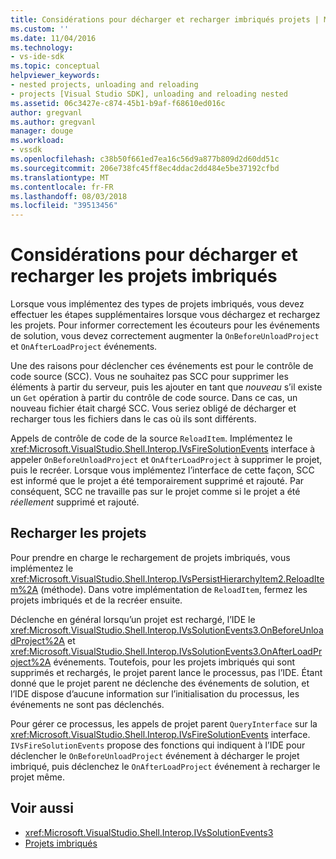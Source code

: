 ```yaml
---
title: Considérations pour décharger et recharger imbriqués projets | Microsoft Docs
ms.custom: ''
ms.date: 11/04/2016
ms.technology:
- vs-ide-sdk
ms.topic: conceptual
helpviewer_keywords:
- nested projects, unloading and reloading
- projects [Visual Studio SDK], unloading and reloading nested
ms.assetid: 06c3427e-c874-45b1-b9af-f68610ed016c
author: gregvanl
ms.author: gregvanl
manager: douge
ms.workload:
- vssdk
ms.openlocfilehash: c38b50f661ed7ea16c56d9a877b809d2d60dd51c
ms.sourcegitcommit: 206e738fc45ff8ec4ddac2dd484e5be37192cfbd
ms.translationtype: MT
ms.contentlocale: fr-FR
ms.lasthandoff: 08/03/2018
ms.locfileid: "39513456"
---
```

# <a name="considerations-for-unloading-and-reloading-nested-projects"></a>Considérations pour décharger et recharger les projets imbriqués

Lorsque vous implémentez des types de projets imbriqués, vous devez effectuer les étapes supplémentaires lorsque vous déchargez et rechargez les projets. Pour informer correctement les écouteurs pour les événements de solution, vous devez correctement augmenter la `OnBeforeUnloadProject` et `OnAfterLoadProject` événements.

Une des raisons pour déclencher ces événements est pour le contrôle de code source (SCC). Vous ne souhaitez pas SCC pour supprimer les éléments à partir du serveur, puis les ajouter en tant que *nouveau* s’il existe un `Get` opération à partir du contrôle de code source. Dans ce cas, un nouveau fichier était chargé SCC. Vous seriez obligé de décharger et recharger tous les fichiers dans le cas où ils sont différents.

Appels de contrôle de code de la source `ReloadItem`. Implémentez le <xref:Microsoft.VisualStudio.Shell.Interop.IVsFireSolutionEvents> interface à appeler `OnBeforeUnloadProject` et `OnAfterLoadProject` à supprimer le projet, puis le recréer. Lorsque vous implémentez l’interface de cette façon, SCC est informé que le projet a été temporairement supprimé et rajouté. Par conséquent, SCC ne travaille pas sur le projet comme si le projet a été *réellement* supprimé et rajouté.

## <a name="reload-projects"></a>Recharger les projets

Pour prendre en charge le rechargement de projets imbriqués, vous implémentez le <xref:Microsoft.VisualStudio.Shell.Interop.IVsPersistHierarchyItem2.ReloadItem%2A> (méthode). Dans votre implémentation de `ReloadItem`, fermez les projets imbriqués et de la recréer ensuite.

Déclenche en général lorsqu’un projet est rechargé, l’IDE le <xref:Microsoft.VisualStudio.Shell.Interop.IVsSolutionEvents3.OnBeforeUnloadProject%2A> et <xref:Microsoft.VisualStudio.Shell.Interop.IVsSolutionEvents3.OnAfterLoadProject%2A> événements. Toutefois, pour les projets imbriqués qui sont supprimés et rechargés, le projet parent lance le processus, pas l’IDE. Étant donné que le projet parent ne déclenche des événements de solution, et l’IDE dispose d’aucune information sur l’initialisation du processus, les événements ne sont pas déclenchés.

Pour gérer ce processus, les appels de projet parent `QueryInterface` sur la <xref:Microsoft.VisualStudio.Shell.Interop.IVsFireSolutionEvents> interface. `IVsFireSolutionEvents` propose des fonctions qui indiquent à l’IDE pour déclencher le `OnBeforeUnloadProject` événement à décharger le projet imbriqué, puis déclenchez le `OnAfterLoadProject` événement à recharger le projet même.

## <a name="see-also"></a>Voir aussi

- <xref:Microsoft.VisualStudio.Shell.Interop.IVsSolutionEvents3>
- [Projets imbriqués](../../extensibility/internals/nesting-projects.md)
